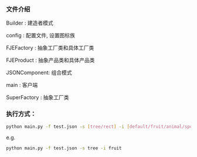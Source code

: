 ### 文件介绍
Builder      : 建造者模式

config       : 配置文件, 设置图标族

FJEFactory   : 抽象工厂类和具体工厂类

FJEProduct   : 抽象产品类和具体产品类

JSONComponent: 组合模式

main         : 客户端

SuperFactory : 抽象工厂类

### 执行方式：
```bash
python main.py -f test.json -s [tree/rect] -i [default/fruit/animal/sports]
```
e.g.
```bash
python main.py -f test.json -s tree -i fruit
```
